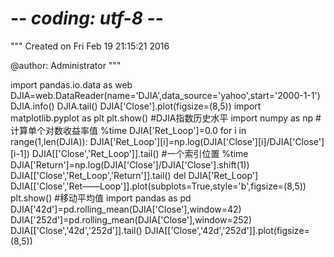 # -*- coding: utf-8 -*-
"""
Created on Fri Feb 19 21:15:21 2016

@author: Administrator
"""

import pandas.io.data as web
DJIA=web.DataReader(name='DJIA',data_source='yahoo',start='2000-1-1')
DJIA.info()
DJIA.tail()
DJIA['Close'].plot(figsize=(8,5))
import matplotlib.pyplot as plt
plt.show()
#DJIA指数历史水平
import numpy as np
#计算单个对数收益率值
%time
DJIA['Ret_Loop']=0.0
for i in range(1,len(DJIA)):
    DJIA['Ret_Loop'][i]=np.log(DJIA['Close'][i]/DJIA['Close'][i-1])
DJIA[['Close','Ret_Loop']].tail()
#一个索引位置
%time DJIA['Return']=np.log(DJIA['Close']/DJIA['Close'].shift(1))
DJIA[['Close','Ret_Loop','Return']].tail()
del DJIA['Ret_Loop']
DJIA[['Close','Ret——Loop']].plot(subplots=True,style='b',figsize=(8,5))
plt.show()
#移动平均值
import pandas as pd
DJIA['42d']=pd.rolling_mean(DJIA['Close'],window=42)
DJIA['252d']=pd.rolling_mean(DJIA['Close'],window=252)
DJIA[['Close','42d','252d']].tail()
DJIA[['Close','42d','252d']].plot(figsize=(8,5))

